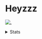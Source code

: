 # Heyzzz  

[![.](https://skillicons.dev/icons?i=js,java)](https://skillicons.dev)  

<details>
<summary>Stats</summary
<!--START_SECTION:waka-->

```txt
TypeScript    2 hrs 55 mins   ████████████████▓░░░░░░░░   66.51 %
CSS           44 mins         ████▒░░░░░░░░░░░░░░░░░░░░   16.72 %
HTML          27 mins         ██▓░░░░░░░░░░░░░░░░░░░░░░   10.30 %
Other         15 mins         █▒░░░░░░░░░░░░░░░░░░░░░░░   05.70 %
Image (svg)   1 min           ░░░░░░░░░░░░░░░░░░░░░░░░░   00.49 %
```

<!--END_SECTION:waka-->
</details>
